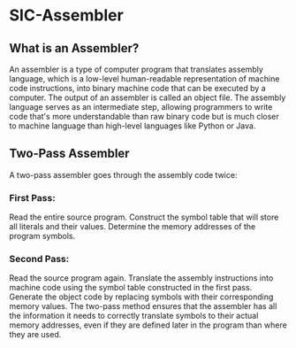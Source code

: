 # SIC-Assembler
## What is an Assembler?
An assembler is a type of computer program that translates assembly language, which is a low-level human-readable representation of machine code instructions, into binary machine code that can be executed by a computer. The output of an assembler is called an object file. The assembly language serves as an intermediate step, allowing programmers to write code that's more understandable than raw binary code but is much closer to machine language than high-level languages like Python or Java.

## Two-Pass Assembler
A two-pass assembler goes through the assembly code twice:

### First Pass:
Read the entire source program.
Construct the symbol table that will store all literals and their values.
Determine the memory addresses of the program symbols.
### Second Pass:
Read the source program again.
Translate the assembly instructions into machine code using the symbol table constructed in the first pass.
Generate the object code by replacing symbols with their corresponding memory values.
The two-pass method ensures that the assembler has all the information it needs to correctly translate symbols to their actual memory addresses, even if they are defined later in the program than where they are used.
